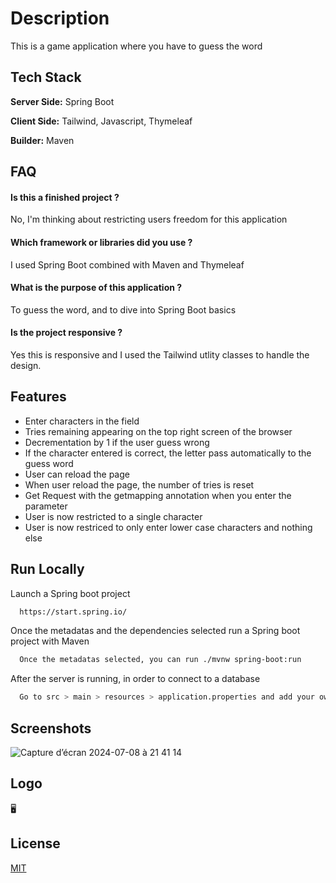
# Description

This is a game application where you have to guess the word
## Tech Stack


**Server Side:** Spring Boot

**Client Side:** Tailwind, Javascript, Thymeleaf

**Builder:** Maven






## FAQ

#### Is this a finished project ?

No, I'm thinking about restricting users freedom for this application


#### Which framework or libraries did you use ? 

I used Spring Boot combined with Maven and Thymeleaf


#### What is the purpose of this application ? 

To guess the word, and to dive into Spring Boot basics

#### Is the project responsive ? 

Yes this is responsive and I used the Tailwind utlity classes to handle the design.


## Features


- Enter characters in the field
- Tries remaining appearing on the top right screen of the browser
- Decrementation by 1 if the user guess wrong
- If the character entered is correct, the letter pass automatically to the guess word
- User can reload the page
- When user reload the page, the number of tries is reset
- Get Request with the getmapping annotation when you enter the parameter
- User is now restricted to a single character
- User is now restriced to only enter lower case characters and nothing else






## Run Locally




Launch a Spring boot project

```bash
  https://start.spring.io/
```


Once the metadatas and the dependencies selected run a Spring boot project with Maven
```bash
  Once the metadatas selected, you can run ./mvnw spring-boot:run
```


After the server is running, in order to connect to a database
```bash
  Go to src > main > resources > application.properties and add your own properties
```





## Screenshots


![Capture d’écran 2024-07-08 à 21 41 14](https://github.com/alexisr91/Wordguessr/assets/160608635/0db1bd33-2fa4-436a-ab39-d6ed1d55efae)



## Logo 

🖥️
## License

[MIT](https://choosealicense.com/licenses/mit/)


